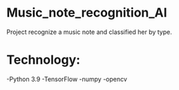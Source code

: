 # Music_note_recognition_AI
Project recognize a music note and classified her by type.

# Technology:
-Python 3.9
-TensorFlow
-numpy
-opencv

